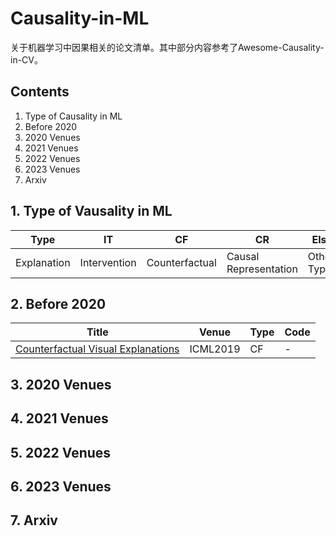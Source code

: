 # Causality-in-ML

关于机器学习中因果相关的论文清单。其中部分内容参考了Awesome-Causality-in-CV。


## Contents
1. Type of Causality in ML
2. Before 2020
3. 2020 Venues
4. 2021 Venues
5. 2022 Venues
6. 2023 Venues
7. Arxiv

## 1. Type of Vausality in ML

| Type | IT | CF | CR | Else|
| --- | --- | --- | ---| --- |
| Explanation | Intervention | Counterfactual | Causal Representation | Other Types |

## 2. Before 2020

| Title | Venue | Type | Code |
| --- | --- | --- | --- |
| [Counterfactual Visual Explanations](https://arxiv.org/abs/1904.07451) | ICML2019 | CF | - |



## 3. 2020 Venues

## 4. 2021 Venues

## 5. 2022 Venues

## 6. 2023 Venues


## 7. Arxiv

